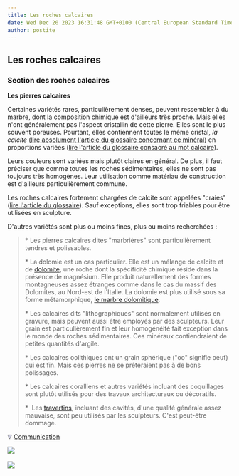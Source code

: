 ```yaml
---
title: Les roches calcaires
date: Wed Dec 20 2023 16:31:48 GMT+0100 (Central European Standard Time)
author: postite
---
```


## Les roches calcaires
### Section des roches calcaires
 **Les pierres calcaires**  

Certaines variétés rares, particulièrement denses, peuvent ressembler à du marbre, dont la composition chimique est d'ailleurs très proche. Mais elles n'ont généralement pas l'aspect cristallin de cette pierre. Elles sont le plus souvent poreuses. Pourtant, elles contiennent toutes le même cristal, _la calcite_ ([lire absolument l'article du glossaire concernant ce minéral](calcite.html)) en proportions variées ([lire l'article du glossaire consacré au mot calcaire](calcaire.html)).

Leurs couleurs sont variées mais plutôt claires en général. De plus, il faut préciser que comme toutes les roches sédimentaires, elles ne sont pas toujours très homogènes. Leur utilisation comme matériau de construction est d'ailleurs particulièrement commune.

Les roches calcaires fortement chargées de calcite sont appelées "craies" ([lire l'article du glossaire](craie.html)). Sauf exceptions, elles sont trop friables pour être utilisées en sculpture.

D'autres variétés sont plus ou moins fines, plus ou moins recherchées :

> \* Les pierres calcaires dites "marbrières" sont particulièrement tendres et polissables.
> 
> \* La dolomie est un cas particulier. Elle est un mélange de calcite et de [dolomite](dolomite.html), une roche dont la spécificité chimique réside dans la présence de magnésium. Elle produit naturellement des formes montagneuses assez étranges comme dans le cas du massif des Dolomites, au Nord-est de l'Italie. La dolomie est plus utilisé sous sa forme métamorphique, [le marbre dolomitique](marbres.html#marbresdolomitiques).
> 
> \* Les calcaires dits "lithographiques" sont normalement utilisés en gravure, mais peuvent aussi être employés par des sculpteurs. Leur grain est particulièrement fin et leur homogénéité fait exception dans le monde des roches sédimentaires. Ces minéraux contiendraient de petites quantités d'argile.
> 
> \* Les calcaires oolithiques ont un grain sphérique ("oo" signifie oeuf) qui est fin. Mais ces pierres ne se prêteraient pas à de bons polissages.
> 
> \* Les calcaires coralliens et autres variétés incluant des coquillages sont plutôt utilisés pour des travaux architecturaux ou décoratifs.
> 
> \*  Les [travertins](travertin.html), incluant des cavités, d'une qualité générale assez mauvaise, sont peu utilisés par les sculpteurs. C'est peut-être dommage.



![](images/flechebas.gif) [Communication](http://www.artrealite.com/annonceurs.htm) 

[![](https://cbonvin.fr/sites/regie.artrealite.com/visuels/campagne1.png)](index-2.html#20131014)

![](https://cbonvin.fr/sites/regie.artrealite.com/visuels/campagne2.png)